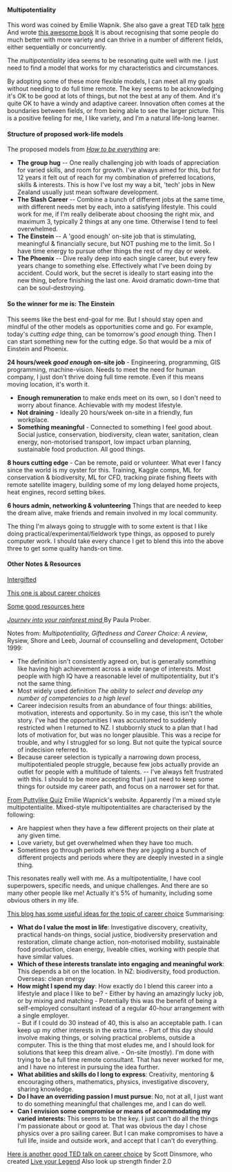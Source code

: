 #### Multipotentiality
This word was coined by Emilie Wapnik. She also gave a great TED talk [here](https://www.ted.com/talks/emilie_wapnick_why_some_of_us_don_t_have_one_true_calling) And wrote [this awesome book](http://howtobeeverything.com/) It is about recognising that some people do much better with more variety and can thrive in a number of different fields, either sequentially or concurrently.

The *multipotentiality* idea seems to be resonating quite well with me.  I just need to find a model that works for my characteristics and circumstances. 

By adopting some of these more flexible models, I can meet all my goals without needing to do full time remote. The key seems to be acknowledging it's OK to be good at lots of things, but not the best at any of them.  And it's quite OK to have a windy and adaptive career. Innovation often comes at the boundaries between fields, or from being able to see the larger picture.  This is a positive feeling for me, I like variety, and I'm a natural life-long learner.  

#### Structure of proposed work-life models
The proposed models from [*How to be everything*](http://howtobeeverything.com/) are:

- **The group hug** -- One really challenging job with loads of appreciation for varied skills, and room for growth.	I've always aimed for this, but for 12 years it felt out of reach for my combination of preferred locations, skills & interests.  This is how I've lost my way a bit, 'tech' jobs in New Zealand usually just mean software development.
- **The Slash Career** -- Combine a bunch of different jobs at the same time, with different needs met by each, into a satisfying lifestyle.  This could work for me, if I'm really deliberate about choosing the right mix, and maximum 3, typically 2 things at any one time.  Otherwise I tend to feel overwhelmed.
- **The Einstein** -- A 'good enough' on-site job that is stimulating, meaningful & financially secure, but NOT pushing me to the limit. So I have time energy to pursue other things the rest of my day or week. 
- **The Phoenix** -- Dive really deep into each single career, but every few years change to something else.  Effectively what I've been doing by accident.  Could work, but the secret is ideally to start easing into the new thing, before finishing the last one.  Avoid dramatic down-time that can be soul-destroying.

#### So the winner for me is: The Einstein
This seems like the best end-goal for me.  But I should stay open and mindful of the other models as opportunities come and go.  For example, today's *cutting edge* thing, can be tomorrow's *good enough* thing.  Then I can start something new for the cutting edge.  So that would be a mix of Einstein and Phoenix.

**24 hours/week *good enough* on-site job** - Engineering, programming, GIS programming, machine-vision.  Needs to meet the need for human company, I just don't thrive doing full time remote.  Even if this means moving location, it's worth it.
- **Enough remuneration** to make ends meet on its own, so I don't need to worry about finance.  Achievable with my modest lifestyle.
- **Not draining** - Ideally 20 hours/week on-site in a friendly, fun workplace.
- **Something meaningful** - Connected to something I feel good about.  Social justice, conservation, biodiversity, clean water, sanitation, clean energy, non-motorised transport, low impact urban planning, sustainable food production.  All good things.

**8 hours cutting edge** - Can be remote, paid or volunteer.  What ever I fancy since the world is my oyster for this.  Training, Kaggle comps, ML for conservation & biodiversity, ML for CFD, tracking pirate fishing fleets with remote satellite imagery, building some of my long delayed home projects, heat engines, record setting bikes.

**6 hours admin, networking & volunteering** Things that are needed to keep the dream alive, make friends and remain involved in my local community.

The thing I'm always going to struggle with to some extent is that I like doing practical/experimental/fieldwork type things, as opposed to purely computer work.  I should take every chance I get to blend this into the above three to get some quality hands-on time.

#### Other Notes & Resources

[Intergifted](https://intergifted.com/)

[This one is about career choices](https://giftedchallenges.blogspot.com/2017/04/choices-exclude-existential-burden-of.html)

[Some good resources here](https://puttylike.com/)

[*Journey into your rainforest mind* ](https://rainforestmind.wordpress.com/2017/12/28/psychotherapy-and-giftedness/) By Paula Prober. 

Notes from: *Multipotentiality, Giftedness and Career Choice: A review*, Rysiew, Shore and Leeb, Journal of ccounselling and development, October 1999:

- The definition isn't consistently agreed on, but is generally something like having high achievement across a wide range of interests.  Most people with high IQ have a reasonable level of multipotentiality, but it's not the same thing.
- Most widely used definition *The ability to select and develop any number of competencies to a high level*
- Career indecision results from an abundance of four things: abilities, motivation, interests and opportunity.  So in my case, this isn't the whole story.  I've had the opportunities I was accustomed to suddenly restricted when I returned to NZ.  I stubbornly stuck to a plan that I had lots of motivation for, but was no longer plausible.  This was a recipe for trouble, and why I struggled for so long.  But not quite the typical source of indecision referred to.
- Because career selection is typically a narrowing down process, multipotentialed people struggle, because few jobs actually provide an outlet for people with a multitude of talents.  -- I've always felt frustrated with this.  I should to be more accepting that I just need to keep some things for outside my career path, and focus on a narrower set for that.

[From Puttylike Quiz](https://puttylike.com/quiz/)   Emilie Wapnick's website. Apparently I'm a mixed style multipotentialite. Mixed-style multipotentialites are characterised by the following:

- Are happiest when they have a few different projects on their plate at any given time.
- Love variety, but get overwhelmed when they have too much.
- Sometimes go through periods where they are juggling a bunch of different projects and periods where they are deeply invested in a single thing.

This resonates really well with me.  As a multipotentialite, I have cool superpowers, specific needs, and unique challenges. And there are so many other people like me! Actually it's 5% of humanity, including some obvious others in my life.

[This blog has some useful ideas for the topic of career choice](https://giftedchallenges.blogspot.com/2017/04/choices-exclude-existential-burden-of.html) Summarising:

- **What do I value the most in life**: Investigative discovery, creativity, practical hands-on things, social justice, biodiversity preservation and restoration, climate change action, non-motorised mobility, sustainable food production, clean energy, liveable cities, working with people that have similar values.
- **Which of these interests translate into engaging and meaningful work**: This depends a bit on the location.  In NZ: biodiversity, food production.  Overseas: clean energy
- **How might I spend my day**: How exactly do I blend this career into a lifestyle and place I like to be?
		- Either by having an amazingly lucky job, or by mixing and matching
		- Potentially this was the benefit of being a self-employed consultant instead of a regular 40-hour arrangement with a single employer.  
		- But if I could do 30 instead of 40, this is also an acceptable path.  I can keep up my other interests in the extra time.
		- Part of this day should involve making things, or solving practical problems, outside a computer.  This is the thing that most eludes me, and I should look for solutions that keep this dream alive.
		- On-site (mostly). I'm done with trying to be a full time remote consultant.  That has never worked for me, and I have no interest in pursuing the idea further.
- **What abilities and skills do I long to express**: Creativity, mentoring & encouraging others, mathematics, physics, investigative discovery, sharing knowledge.
- **Do I have an overriding passion I must pursue**: No, not at all, I just want to do something meaningful that challenges me, and I can do well.
- **Can I envision some compromise or means of accommodating my varied interests:** This seems to be the key.  I just can't do all the things I'm passionate about or good at.  That was obvious the day I chose physics over a pro sailing career. But I can make compromises to have a full life, inside and outside work, and accept that I can't do everything.

[Here is another good TED talk on career choice](https://www.ted.com/talks/scott_dinsmore_how_to_find_work_you_love) by Scott Dinsmore, who created [Live your Legend](https://liveyourlegend.net/) Also look up strength finder 2.0 

